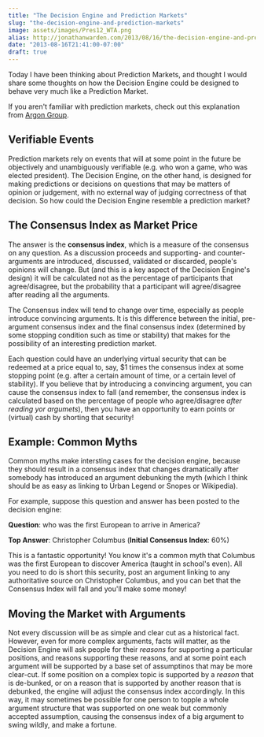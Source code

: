 ```yaml
---
title: "The Decision Engine and Prediction Markets"
slug: "the-decision-engine-and-prediction-markets"
image: assets/images/Pres12_WTA.png
alias: http://jonathanwarden.com/2013/08/16/the-decision-engine-and-prediction-markets/
date: "2013-08-16T21:41:00-07:00"
draft: true
---
```


Today I have been thinking about Prediction Markets, and thought I would share some thoughts on how the Decision Engine could be designed to behave very much like a Prediction Market.

If you aren't familiar with prediction markets, check out this explanation from <a href="https://medium.com/@argongroup/decentralized-prediction-markets-explained-d9f0425d331c">Argon Group</a>.
<h2>Verifiable Events</h2>
Prediction markets rely on events that will at some point in the future be objectively and unambiguously verifiable (e.g. who won a game, who was elected president). The Decision Engine, on the other hand, is designed for making predictions or decisions on questions that may be matters of opinion or judgement, with no external way of judging correctness of that decision. So how could the Decision Engine resemble a prediction market?
<h2>The Consensus Index as Market Price</h2>
The answer is the <strong>consensus index</strong>, which is a measure of the consensus on any question. As a discussion proceeds and supporting- and counter-arguments are introduced, discussed, validated or discarded, people's opinions will change. But (and this is a key aspect of the Decision Engine's design) it will be calculated not as the percentage of participants that agree/disagree, but the probability that a participant will agree/disagree after reading all the arguments.

The Consensus index will tend to change over time, especially as people introduce convincing arguments. It is this difference between the initial, pre-argument consensus index and the final consensus index (determined by some stopping condition such as time or stability) that makes for the possibility of an interesting prediction market.

Each question could have an underlying virtual security that can be redeemed at a price equal to, say, $1 times the consensus index at some stopping point (e.g. after a certain amount of time, or a certain level of stability). If you believe that by introducing a convincing argument, you can cause the consensus index to fall (and remember, the consensus index is calculated based on the percentage of people who agree/disagree <em>after reading yor argumets</em>), then you have an opportunity to earn points or (virtual) cash by shorting that security!
<h2>Example: Common Myths</h2>
Common myths make intersting cases for the decision engine, because they should result in a consensus index that changes dramatically after somebody has introduced an argument debunking the myth (which I think should be as easy as linking to Urban Legend or Snopes or Wikipedia).

For example, suppose this question and answer has been posted to the decision engine:

<strong>Question</strong>: who was the first European to arrive in America?

<strong>Top Answer</strong>: Christopher Columbus (<strong>Initial Consensus Index</strong>: 60%)

This is a fantastic opportunity!  You know it's a common myth that Columbus was the first European to discover America (taught in school's even). All you need to do is short this security, post an argument linking to any authoritative source on Christopher Columbus, and you can bet that the Consensus Index will fall and you'll make some money!
<h2>Moving the Market with Arguments</h2>
Not every discussion will be as simple and clear cut as a historical fact. However, even for more complex arguments, facts will matter, as the Decision Engine will ask people for their <em>reasons</em> for supporting a particular positions, and reasons supporting these reasons, and at some point each argument will be supported by a base set of assumptinos that may be more clear-cut. If some position on a complex topic is supported by a <em>reason</em> that is de-bunked, or on a reason that is supported by another reason that is debunked, the engine will adjust the consensus index accordingly. In this way, it may sometimes be possible for one person to topple a whole argument structure that was supported on one weak but commonly accepted assumption, causing the consensus index of a big argument to swing wildly, and make a fortune.